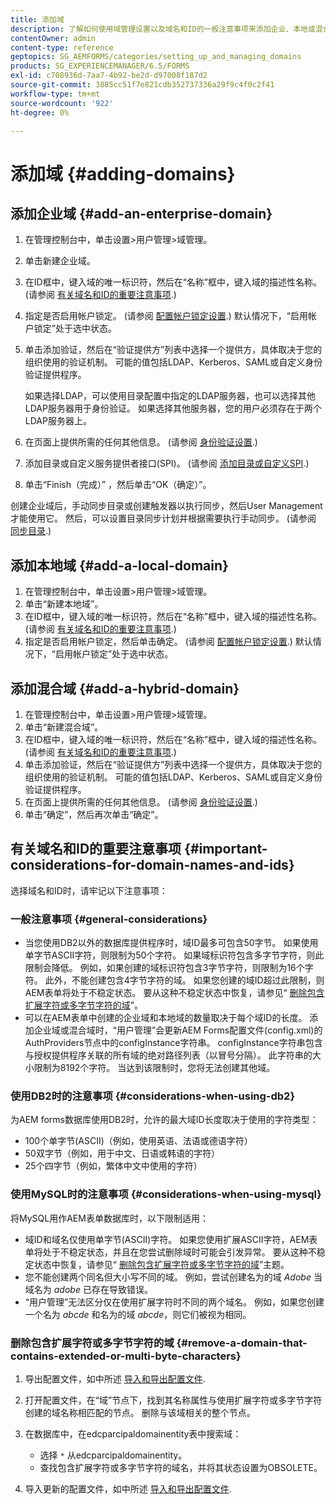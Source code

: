 ```yaml
---
title: 添加域
description: 了解如何使用域管理设置以及域名和ID的一般注意事项来添加企业、本地或混合域。
contentOwner: admin
content-type: reference
geptopics: SG_AEMFORMS/categories/setting_up_and_managing_domains
products: SG_EXPERIENCEMANAGER/6.5/FORMS
exl-id: c708936d-7aa7-4b92-be2d-d97008f187d2
source-git-commit: 3885cc51f7e821cdb352737336a29f9c4f0c2f41
workflow-type: tm+mt
source-wordcount: '922'
ht-degree: 0%

---
```


# 添加域 {#adding-domains}

## 添加企业域 {#add-an-enterprise-domain}

1. 在管理控制台中，单击设置>用户管理>域管理。
1. 单击新建企业域。
1. 在ID框中，键入域的唯一标识符，然后在“名称”框中，键入域的描述性名称。 (请参阅 [有关域名和ID的重要注意事项](adding-domains.md#important-considerations-for-domain-names-and-ids).)
1. 指定是否启用帐户锁定。 (请参阅 [配置帐户锁定设置](/help/forms/using/admin-help/configure-account-locking-settings.md#configure-account-locking-settings).) 默认情况下，“启用帐户锁定”处于选中状态。
1. 单击添加验证，然后在“验证提供方”列表中选择一个提供方，具体取决于您的组织使用的验证机制。 可能的值包括LDAP、Kerberos、SAML或自定义身份验证提供程序。

   如果选择LDAP，可以使用目录配置中指定的LDAP服务器，也可以选择其他LDAP服务器用于身份验证。 如果选择其他服务器，您的用户必须存在于两个LDAP服务器上。

1. 在页面上提供所需的任何其他信息。 (请参阅 [身份验证设置](/help/forms/using/admin-help/configuring-authentication-providers.md#authentication-settings).)
1. 添加目录或自定义服务提供者接口(SPI)。 (请参阅 [添加目录或自定义SPI](/help/forms/using/admin-help/configuring-directories.md#adding-directories-or-custom-spis).)
1. 单击“Finish（完成）” ，然后单击“OK（确定）”。

创建企业域后，手动同步目录或创建触发器以执行同步，然后User Management才能使用它。 然后，可以设置目录同步计划并根据需要执行手动同步。 (请参阅 [同步目录](/help/forms/using/admin-help/synchronizing-directories.md#synchronizing-directories).)

## 添加本地域 {#add-a-local-domain}

1. 在管理控制台中，单击设置>用户管理>域管理。
1. 单击“新建本地域”。
1. 在ID框中，键入域的唯一标识符，然后在“名称”框中，键入域的描述性名称。 (请参阅 [有关域名和ID的重要注意事项](adding-domains.md#important-considerations-for-domain-names-and-ids).)
1. 指定是否启用帐户锁定，然后单击确定。 (请参阅 [配置帐户锁定设置](/help/forms/using/admin-help/configure-account-locking-settings.md#configure-account-locking-settings).) 默认情况下，“启用帐户锁定”处于选中状态。

## 添加混合域 {#add-a-hybrid-domain}

1. 在管理控制台中，单击设置>用户管理>域管理。
1. 单击“新建混合域”。
1. 在ID框中，键入域的唯一标识符，然后在“名称”框中，键入域的描述性名称。 (请参阅 [有关域名和ID的重要注意事项](adding-domains.md#important-considerations-for-domain-names-and-ids).)
1. 单击添加验证，然后在“验证提供方”列表中选择一个提供方，具体取决于您的组织使用的验证机制。 可能的值包括LDAP、Kerberos、SAML或自定义身份验证提供程序。
1. 在页面上提供所需的任何其他信息。 (请参阅 [身份验证设置](/help/forms/using/admin-help/configuring-authentication-providers.md#authentication-settings).)
1. 单击“确定”，然后再次单击“确定”。

## 有关域名和ID的重要注意事项 {#important-considerations-for-domain-names-and-ids}

选择域名和ID时，请牢记以下注意事项：

### 一般注意事项 {#general-considerations}

* 当您使用DB2以外的数据库提供程序时，域ID最多可包含50字节。 如果使用单字节ASCII字符，则限制为50个字符。 如果域标识符包含多字节字符，则此限制会降低。 例如，如果创建的域标识符包含3字节字符，则限制为16个字符。 此外，不能创建包含4字节字符的域。 如果您创建的域ID超过此限制，则AEM表单将处于不稳定状态。 要从这种不稳定状态中恢复，请参见“ [删除包含扩展字符或多字节字符的域](adding-domains.md#remove-a-domain-that-contains-extended-or-multi-byte-characters)”。
* 可以在AEM表单中创建的企业域和本地域的数量取决于每个域ID的长度。 添加企业域或混合域时，“用户管理”会更新AEM Forms配置文件(config.xml)的AuthProviders节点中的configInstance字符串。 configInstance字符串包含与授权提供程序关联的所有域的绝对路径列表（以冒号分隔）。 此字符串的大小限制为8192个字符。 当达到该限制时，您将无法创建其他域。

### 使用DB2时的注意事项 {#considerations-when-using-db2}

为AEM forms数据库使用DB2时，允许的最大域ID长度取决于使用的字符类型：

* 100个单字节(ASCII)（例如，使用英语、法语或德语字符）
* 50双字节（例如，用于中文、日语或韩语的字符）
* 25个四字节（例如，繁体中文中使用的字符）

### 使用MySQL时的注意事项 {#considerations-when-using-mysql}

将MySQL用作AEM表单数据库时，以下限制适用：

* 域ID和域名仅使用单字节(ASCII)字符。 如果您使用扩展ASCII字符，AEM表单将处于不稳定状态，并且在您尝试删除域时可能会引发异常。 要从这种不稳定状态中恢复，请参见“ [删除包含扩展字符或多字节字符的域](adding-domains.md#remove-a-domain-that-contains-extended-or-multi-byte-characters)”主题。
* 您不能创建两个同名但大小写不同的域。 例如，尝试创建名为的域 *Adobe* 当域名为 *adobe* 已存在导致错误。
* “用户管理”无法区分仅在使用扩展字符时不同的两个域名。 例如，如果您创建一个名为 *abcde* 和名为的域 *abcde*，则它们被视为相同。

### 删除包含扩展字符或多字节字符的域 {#remove-a-domain-that-contains-extended-or-multi-byte-characters}

1. 导出配置文件，如中所述 [导入和导出配置文件](/help/forms/using/admin-help/importing-exporting-configuration-file.md#importing-and-exporting-the-configuration-file).
1. 打开配置文件，在“域”节点下，找到其名称属性与使用扩展字符或多字节字符创建的域名称相匹配的节点。 删除与该域相关的整个节点。
1. 在数据库中，在edcparcipaldomainentity表中搜索域：

   * 选择 `*` 从edcparcipaldomainentity。
   * 查找包含扩展字符或多字节字符的域名，并将其状态设置为OBSOLETE。

1. 导入更新的配置文件，如中所述 [导入和导出配置文件](/help/forms/using/admin-help/importing-exporting-configuration-file.md#importing-and-exporting-the-configuration-file).
